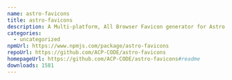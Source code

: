 ```yaml
---
name: astro-favicons
title: astro-favicons
description: A Multi-platform, All Browser Favicon generator for Astro Project.
categories:
  - uncategorized
npmUrl: https://www.npmjs.com/package/astro-favicons
repoUrl: https://github.com/ACP-CODE/astro-favicons
homepageUrl: https://github.com/ACP-CODE/astro-favicons#readme
downloads: 1581
---
```

